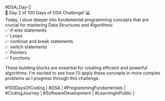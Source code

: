 #DSA_Day-2<br/>
🚀 Day 2 of 100 Days of DSA Challenge! 💻<br/>
Today, I dove deeper into fundamental programming concepts that are crucial for mastering Data Structures and Algorithms:<br/>
✅ if-else statements <br/>
✅ Loops<br/>
✅ continue and break statements <br/>
✅ switch statements <br/>
✅ Pointers <br/>
✅ Functions<br/>

These building blocks are essential for creating efficient and powerful algorithms. I'm excited to see how I'll apply these concepts in more complex problems as I progress through this challenge.<br/>

#100DaysOfCoding | #DSA | #ProgrammingFundamentals | #CodingJourney | #SoftwareDevelopment | #LearningInPublic |
